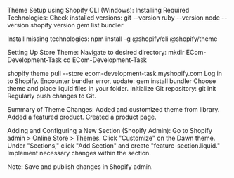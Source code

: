 <!-- Instructions for cloning and setting up the theme using Shopify CLI. -->
Theme Setup using Shopify CLI (Windows):
Installing Required Technologies: 
Check installed versions: git --version ruby --version node --version shopify version gem list bundler

Install missing technologies: npm install -g @shopify/cli @shopify/theme

Setting Up Store Theme: 
Navigate to desired directory: mkdir ECom-Development-Task cd ECom-Development-Task

shopify theme pull --store ecom-development-task.myshopify.com 
Log in to Shopify. 
Encounter bundler error, update: gem install bundler 
Choose theme and place liquid files in your folder. 
Initialize Git repository: git init 
Regularly push changes to Git.

<!-- A summary of the changes made to the theme. -->
Summary of Theme Changes: Added and customized theme from library. 
Added a featured product.
Created a product page.

<!-- Guidance on how to add and configure the new section through the Shopify admin. -->
Adding and Configuring a New Section (Shopify Admin):
 Go to Shopify admin > Online Store > Themes. 
 Click "Customize" on the Dawn theme. 
 Under "Sections," click "Add Section" and create "feature-section.liquid." 
 Implement necessary changes within the section.

Note: Save and publish changes in Shopify admin.